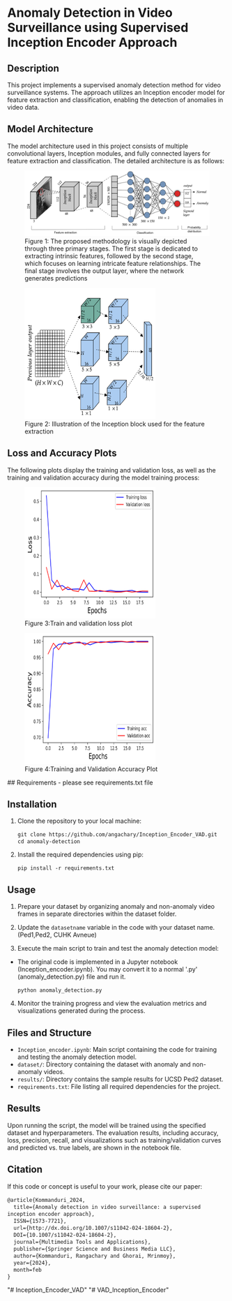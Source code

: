 # Anomaly Detection in Video Surveillance using Supervised Inception Encoder Approach

## Description
This project implements a supervised anomaly detection method for video surveillance systems. The approach utilizes an Inception encoder model for feature extraction and classification, enabling the detection of anomalies in video data.

## Model Architecture
The model architecture used in this project consists of multiple convolutional layers, Inception modules, and fully connected layers for feature extraction and classification. The detailed architecture is as follows:
<p align="center">
  <figure>
    <img src="Model.png" alt="Inception Block Diagram">
    <figcaption>Figure 1: The proposed methodology is visually depicted through three primary stages. The first stage is dedicated
to extracting intrinsic features, followed by the second stage, which focuses on learning intricate feature
relationships. The final stage involves the output layer, where the network generates predictions</figcaption>
  </figure>
</p>
<p align="center">
  <figure>
    <img src="inception_block.png" alt="Inception Block Diagram" width="300" height="300">
    <figcaption>Figure 2: Illustration of the Inception block used for the feature extraction</figcaption>
  </figure>
</p>

## Loss and Accuracy Plots
The following plots display the training and validation loss, as well as the training and validation accuracy during the model training process:

<p align="center">
  <figure>
    <img src="Loss_20.png" alt="loss" width="300" height="300">
    <figcaption>Figure 3:Train and validation loss plot </figcaption>
  </figure>
</p>
<p align="center">
  <figure>
    <img src="Accuracy_20.png" alt="loss" width="300" height="300">
    <figcaption>Figure 4:Training and Validation Accuracy Plot </figcaption>
  </figure>
</p>
## Requirements
- please see requirements.txt file

## Installation
1. Clone the repository to your local machine:
   ```
   git clone https://github.com/angachary/Inception_Encoder_VAD.git
   cd anomaly-detection
   ```

2. Install the required dependencies using pip:
   ```
   pip install -r requirements.txt
   ```

## Usage
1. Prepare your dataset by organizing anomaly and non-anomaly video frames in separate directories within the dataset folder.

2. Update the `datasetname` variable in the code with your dataset name.(Ped1,Ped2, CUHK Avneue)

3. Execute the main script to train and test the anomaly detection model:
- The original code is implemented in a Jupyter notebook (Inception_encoder.ipynb). You may convert it to a normal '.py' (anomaly_detection.py) file and run it.
   ```
   python anomaly_detection.py
   ```

4. Monitor the training progress and view the evaluation metrics and visualizations generated during the process.

## Files and Structure
- `Inception_encoder.ipynb`: Main script containing the code for training and testing the anomaly detection model.
- `dataset/`: Directory containing the dataset with anomaly and non-anomaly videos.
- `results/`: Directory contains the sample results for UCSD Ped2 dataset.
- `requirements.txt`: File listing all required dependencies for the project.

## Results
Upon running the script, the model will be trained using the specified dataset and hyperparameters. The evaluation results, including accuracy, loss, precision, recall, and visualizations such as training/validation curves and predicted vs. true labels, are shown in the notebook file.


## Citation
If this code or concept is useful to your work, please cite our paper:
```
@article{Kommanduri_2024,
  title={Anomaly detection in video surveillance: a supervised inception encoder approach},
  ISSN={1573-7721},
  url={http://dx.doi.org/10.1007/s11042-024-18604-2},
  DOI={10.1007/s11042-024-18604-2},
  journal={Multimedia Tools and Applications},
  publisher={Springer Science and Business Media LLC},
  author={Kommanduri, Rangachary and Ghorai, Mrinmoy},
  year={2024},
  month=feb
}
```





















"# Inception_Encoder_VAD" 
"# VAD_Inception_Encoder" 

